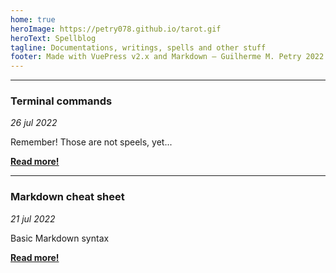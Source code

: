 ```yaml
---
home: true
heroImage: https://petry078.github.io/tarot.gif
heroText: Spellblog
tagline: Documentations, writings, spells and other stuff
footer: Made with VuePress v2.x and Markdown — Guilherme M. Petry 2022
---
```


---

### Terminal commands
*26 jul 2022*

Remember! Those are not speels, yet...

<a href="https://petry078.github.io/spellblog/posts/terminal-commands.html"><b>Read more!</b></a>

---

### Markdown cheat sheet
*21 jul 2022*

Basic Markdown syntax

<a href="https://petry078.github.io/spellblog/posts/2022-07-21-markdown-cheat-sheet.html"><b>Read more!</b></a>
